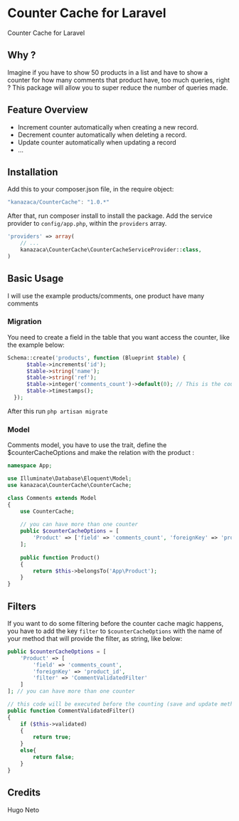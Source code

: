 # Counter Cache for Laravel
Counter Cache for Laravel

## Why ?
Imagine if you have to show 50 products in a list and have to show a counter for how many comments that product have, too much queries, right ? This package will allow you to super reduce the number of queries made.

## Feature Overview
- Increment counter automatically when creating a new record.
- Decrement counter automatically when deleting a record.
- Update counter automatically when updating a record
- ...

## Installation
Add this to your composer.json file, in the require object:

```javascript
"kanazaca/CounterCache": "1.0.*"
```

After that, run composer install to install the package.
Add the service provider to `config/app.php`, within the `providers` array.

```php
'providers' => array(
	// ...
	kanazaca\CounterCache\CounterCacheServiceProvider::class,
)
```

## Basic Usage

I will use the example products/comments, one product have many comments

### Migration
You need to create a field in the table that you want access the counter, like the example below:
```php
Schema::create('products', function (Blueprint $table) {
      $table->increments('id');
      $table->string('name');
      $table->string('ref');
      $table->integer('comments_count')->default(0); // This is the counter that you have to add
      $table->timestamps();
  });
```
After this run `php artisan migrate`

### Model
Comments model, you have to use the trait, define the $counterCacheOptions and make the relation with the product : 
```php
namespace App;

use Illuminate\Database\Eloquent\Model;
use kanazaca\CounterCache\CounterCache;

class Comments extends Model
{
    use CounterCache;
    
    // you can have more than one counter 
    public $counterCacheOptions = [
        'Product' => ['field' => 'comments_count', 'foreignKey' => 'product_id']
    ];
    
    public function Product()
    {
        return $this->belongsTo('App\Product');
    }
}
```

## Filters

If you want to do some filtering before the counter cache magic happens, you have to add the key `filter` to `$counterCacheOptions` with the name of your method that will provide the filter, as string, like below:
```php
public $counterCacheOptions = [
    'Product' => [
        'field' => 'comments_count',
        'foreignKey' => 'product_id',
        'filter' => 'CommentValidatedFilter'
    ]
]; // you can have more than one counter 

// this code will be executed before the counting (save and update method)
public function CommentValidatedFilter() 
{
    if ($this->validated)
    {
        return true;
    }
    else{
        return false;
    }
}
```

## Credits
Hugo Neto
